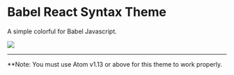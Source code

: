 # Babel React Syntax Theme

A simple colorful for Babel Javascript.

![](https://res.cloudinary.com/randagio13/image/upload/v1463329268/Example_xazaws.png)

-------------------------------------------------------------------------------------------------------------

**Note: You must use Atom v1.13 or above for this theme to work properly.
